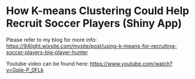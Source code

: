 # How K-means Clustering Could Help Recruit Soccer Players (Shiny App)

Please refer to my blog for more info: https://94light.wixsite.com/mysite/post/using-k-means-for-recruiting-soccer-players-big-player-hunter

Youtube video can be found here: https://www.youtube.com/watch?v=GpIe-P_0FLk
